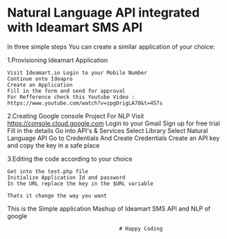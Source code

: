 # Natural Language API integrated with Ideamart SMS API 


In three simple steps You can create a similar application of your choice:

1.Provisioning Ideamart Application

	Visit Ideamart.io Login to your Mobile Number
	Continue onto Ideapro
	Create an Application
	Fill in the form and send for approval
	For Refference check this Youtube Video : https://www.youtube.com/watch?v=zpgOrigLA70&t=457s
	
2.Creating Google console Project For NLP
	Visit https://console.cloud.google.com
	Login to your Gmail
	Sign up for free trial
	Fill in the details
	Go into API's & Services Select Library
	Select Natural Language API
	Go to Credentials And Create Credentials
	Create an API key and copy the key in a safe place
	

3.Editing the code according to your choice

	Get into the test.php file
	Initialize Application Id and password
	In the URL replace the key in the $URL variable
	
	Thats it change the way you want 
	
	
This is the Simple application Mashup of Ideamart SMS API and NLP of google 

										# Happy Coding
	